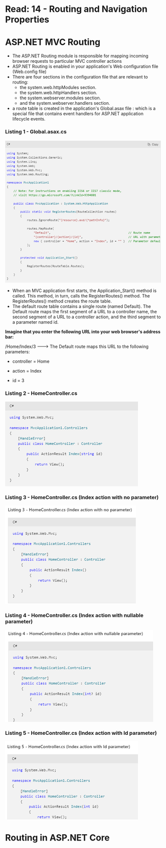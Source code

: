 # Read: 14 - Routing and Navigation Properties
# ASP.NET MVC Routing
- The ASP.NET Routing module is responsible for mapping incoming browser requests to particular MVC controller actions
- ASP.NET Routing is enabled in your application's Web configuration file (Web.config file)
- There are four sections in the configuration file that are relevant to routing: 
     - the system.web.httpModules section.
     - the system.web.httpHandlers section.
     - the system.webserver.modules section.
     - and the system.webserver.handlers section.
- a route table is created in the application's Global.asax file : which  is a special file that contains event handlers for ASP.NET application lifecycle events.

### Listing 1 - Global.asax.cs

![](./img/Listing1-Global.asax.cs.png)

- When an MVC application first starts, the Application_Start() method is called. This method, in turn, calls the RegisterRoutes() method. The RegisterRoutes() method creates the route table.
- The default route table contains a single route (named Default). The Default route maps the first segment of a URL to a controller name, the second segment of a URL to a controller action, and the third segment to a parameter named id.

**Imagine that you enter the following URL into your web browser's address bar:**

/Home/Index/3 ---> The Default route maps this URL to the following parameters:

- controller = Home

- action = Index

- id = 3

### Listing 2 - HomeController.cs

![](./img/Listing-HomeController.cs.png)

### Listing 3 - HomeController.cs (Index action with no parameter)

![](./img/listing3.png)

### Listing 4 - HomeController.cs (Index action with nullable parameter)

![](./img/Listing4.png)
### Listing 5 - HomeController.cs (Index action with Id parameter)
![](./img/listing5.png)

# Routing in ASP.NET Core

